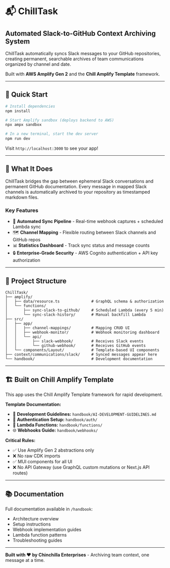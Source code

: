 # 📬 ChillTask
## Automated Slack-to-GitHub Context Archiving System

ChillTask automatically syncs Slack messages to your GitHub repositories, creating permanent, searchable archives of team communications organized by channel and date.

Built with **AWS Amplify Gen 2** and the **Chill Amplify Template** framework.

---

## 🚀 Quick Start

```bash
# Install dependencies
npm install

# Start Amplify sandbox (deploys backend to AWS)
npx ampx sandbox

# In a new terminal, start the dev server
npm run dev
```

Visit `http://localhost:3000` to see your app!

---

## 🎯 What It Does

ChillTask bridges the gap between ephemeral Slack conversations and permanent GitHub documentation. Every message in mapped Slack channels is automatically archived to your repository as timestamped markdown files.

### Key Features

- 🔄 **Automated Sync Pipeline** - Real-time webhook captures + scheduled Lambda sync
- 🗺️ **Channel Mapping** - Flexible routing between Slack channels and GitHub repos
- 📊 **Statistics Dashboard** - Track sync status and message counts
- 🔒 **Enterprise-Grade Security** - AWS Cognito authentication + API key authorization

---

## 📁 Project Structure

```
ChillTask/
├── amplify/
│   ├── data/resource.ts              # GraphQL schema & authorization
│   └── functions/
│       ├── sync-slack-to-github/     # Scheduled Lambda (every 5 min)
│       └── sync-slack-history/       # Manual backfill Lambda
├── src/
│   ├── app/
│   │   ├── channel-mappings/         # Mapping CRUD UI
│   │   ├── webhook-monitor/          # Webhook monitoring dashboard
│   │   └── api/
│   │       ├── slack-webhook/        # Receives Slack events
│   │       └── github-webhook/       # Receives GitHub events
│   └── components/Layout/            # Template-based UI components
├── context/communications/slack/     # Synced messages appear here
└── handbook/                         # Development documentation
```

---

## 🏗️ Built on Chill Amplify Template

This app uses the Chill Amplify Template framework for rapid development.

**Template Documentation:**
- 📖 **Development Guidelines:** `handbook/AI-DEVELOPMENT-GUIDELINES.md`
- 🔐 **Authentication Setup:** `handbook/auth/`
- 🔧 **Lambda Functions:** `handbook/functions/`
- 🌐 **Webhooks Guide:** `handbook/webhooks/`

**Critical Rules:**
- ✅ Use Amplify Gen 2 abstractions only
- ❌ No raw CDK imports
- ✅ MUI components for all UI
- ❌ No API Gateway (use GraphQL custom mutations or Next.js API routes)

---

## 📚 Documentation

Full documentation available in `/handbook`:
- Architecture overview
- Setup instructions
- Webhook implementation guides
- Lambda function patterns
- Troubleshooting guides

---

**Built with ❤️ by Chinchilla Enterprises** - Archiving team context, one message at a time.
